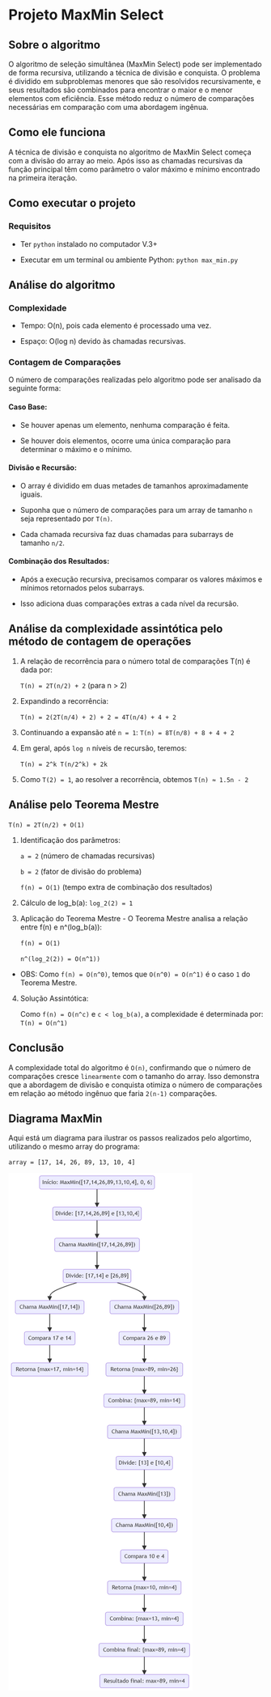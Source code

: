 # Projeto MaxMin Select

## Sobre o algoritmo
O algoritmo de seleção simultânea (MaxMin Select) pode ser implementado de forma recursiva, utilizando a técnica de divisão e conquista. O problema é dividido em subproblemas menores que são resolvidos recursivamente, e seus resultados são combinados para encontrar o maior e o menor elementos com eficiência. Esse método reduz o número de comparações necessárias em comparação com uma abordagem ingênua.

## Como ele funciona
A técnica de divisão e conquista no algoritmo de MaxMin Select começa com a divisão do array ao meio. Após isso as chamadas recursivas da função principal têm como parâmetro o valor máximo e mínimo encontrado na primeira iteração.

## Como executar o projeto

### Requisitos
- Ter `python` instalado no computador V.3+

- Executar em um terminal ou ambiente Python: `python max_min.py`

## Análise do algoritmo

### Complexidade

- Tempo: O(n), pois cada elemento é processado uma vez.

- Espaço: O(log n) devido às chamadas recursivas.


### Contagem de Comparações

O número de comparações realizadas pelo algoritmo pode ser analisado da seguinte forma:

#### Caso Base:

- Se houver apenas um elemento, nenhuma comparação é feita.

- Se houver dois elementos, ocorre uma única comparação para determinar o máximo e o mínimo.

#### Divisão e Recursão:

- O array é dividido em duas metades de tamanhos aproximadamente iguais.

- Suponha que o número de comparações para um array de tamanho ``n`` seja representado por ``T(n)``.

- Cada chamada recursiva faz duas chamadas para subarrays de tamanho ``n/2``.

#### Combinação dos Resultados:

- Após a execução recursiva, precisamos comparar os valores máximos e mínimos retornados pelos subarrays.

- Isso adiciona duas comparações extras a cada nível da recursão.


## Análise da complexidade assintótica pelo método de contagem de operações
1) A relação de recorrência para o número total de comparações T(n) é dada por:

    ``T(n) = 2T(n/2) + 2`` (para n > 2)

2) Expandindo a recorrência:

    ``T(n) = 2(2T(n/4) + 2) + 2 = 4T(n/4) + 4 + 2``

3) Continuando a expansão até ``n = 1``:
    ``T(n) = 8T(n/8) + 8 + 4 + 2``

4) Em geral, após ``log n`` níveis de recursão, teremos:

    ``T(n) = 2^k T(n/2^k) + 2k``

5) Como ``T(2) = 1``, ao resolver a recorrência, obtemos ``T(n) ≈ 1.5n - 2``


## Análise pelo Teorema Mestre

``T(n) = 2T(n/2) + O(1)``

1) Identificação dos parâmetros:

    ``a = 2`` (número de chamadas recursivas)

    ``b = 2`` (fator de divisão do problema)

    ``f(n) = O(1)`` (tempo extra de combinação dos resultados)

2) Cálculo de log_b(a): `log_2(2) = 1`

3) Aplicação do Teorema Mestre - O Teorema Mestre analisa a relação entre f(n) e n^(log_b(a)):

    ```f(n) = O(1)```

    ```n^(log_2(2)) = O(n^1))```

- OBS: Como ``f(n) = O(n^0)``, temos que ``O(n^0) = O(n^1)`` é o caso ``1`` do Teorema Mestre.

4) Solução Assintótica:

    Como ``f(n) = O(n^c)`` e ``c < log_b(a)``, a complexidade é determinada por: ``T(n) = O(n^1)``

## Conclusão

A complexidade total do algoritmo é ``O(n)``, confirmando que o número de comparações cresce ``linearmente`` com o tamanho do array. Isso demonstra que a abordagem de divisão e conquista otimiza o número de comparações em relação ao método ingênuo que faria ``2(n-1)`` comparações.

## Diagrama MaxMin

Aqui está um diagrama para ilustrar os passos realizados pelo algortimo, utilizando o mesmo array do programa:

    array = [17, 14, 26, 89, 13, 10, 4]

![alt text](Diagrama.png)







